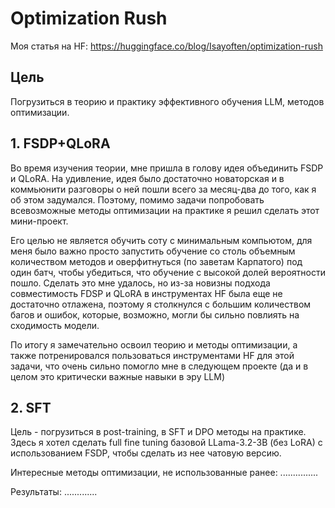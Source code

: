 # Optimization Rush
Моя статья на HF: https://huggingface.co/blog/Isayoften/optimization-rush

## Цель
Погрузиться в теорию и практику эффективного обучения LLM, методов оптимизации.

## 1. FSDP+QLoRA
Во время изучения теории, мне пришла в голову идея объединить FSDP и QLoRA. На удивление, идея было достаточно новаторская и в коммьюнити разговоры о ней пошли всего за месяц-два до того, как я об этом задумался. Поэтому, помимо задачи попробовать всевозможные методы оптимизации на практике я решил сделать этот мини-проект.

Его целью не является обучить соту с минимальным компьютом, для меня было важно просто запустить обучение со столь объемным количеством методов и оверфитнуться (по заветам Карпатого) под один батч, чтобы убедиться, что обучение с высокой долей вероятности пошло. Сделать это мне удалось, но из-за новизны подхода совместимость FDSP и QLoRA в инструментах HF была еще не достаточно отлажена, поэтому я столкнулся с большим количеством багов и ошибок, которые, возможно, могли бы сильно повлиять на сходимость модели. 

По итогу я замечательно освоил теорию и методы оптимизации, а также потренировался пользоваться инструментами HF для этой задачи, что очень сильно помогло мне в следующем проекте (да и в целом это критически важные навыки в эру LLM)

## 2. SFT 
Цель - погрузиться в post-training, в SFT и DPO методы на практике. Здесь я хотел сделать full fine tuning базовой LLama-3.2-3B (без LoRA) с использованием FSDP, чтобы сделать из нее чатовую версию. 

Интересные методы оптимизации, не использованные ранее:
............... 

Результаты:
.............







